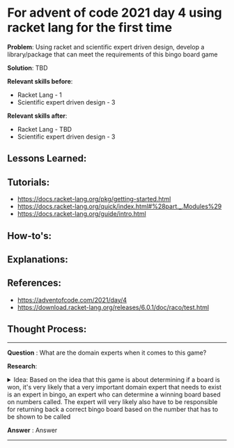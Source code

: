 # For advent of code 2021 day 4 using racket lang for the first time

**Problem**: Using racket and scientific expert driven design, develop a library/package that can meet the requirements of this bingo board game

**Solution**: TBD

**Relevant skills before**:
- Racket Lang - 1
- Scientific expert driven design - 3

**Relevant skills after**:
- Racket Lang - TBD
- Scientific expert driven design - 3

**Lessons Learned**:
-

## Tutorials:
- https://docs.racket-lang.org/pkg/getting-started.html
- https://docs.racket-lang.org/quick/index.html#%28part._.Modules%29
- https://docs.racket-lang.org/guide/intro.html

## How-to's:

## Explanations:

## References:
- https://adventofcode.com/2021/day/4
- https://download.racket-lang.org/releases/6.0.1/doc/raco/test.html

## Thought Process:
---

**Question**
: What are the domain experts when it comes to this game?

**Research**:

<details>

<summary> Idea: Based on the idea that this game is about determining if a board is won, it's very likely that a very important domain expert that needs to exist is an expert in bingo, an expert who can determine a winning board based on numbers called. The expert will very likely also have to be responsible for returning back a correct bingo board based on the number that has to be shown to be called </summary>

>Outcome: When (ABC action was performed), (certain result happened), (optional analysis)

</details>

**Answer**
: Answer

---
